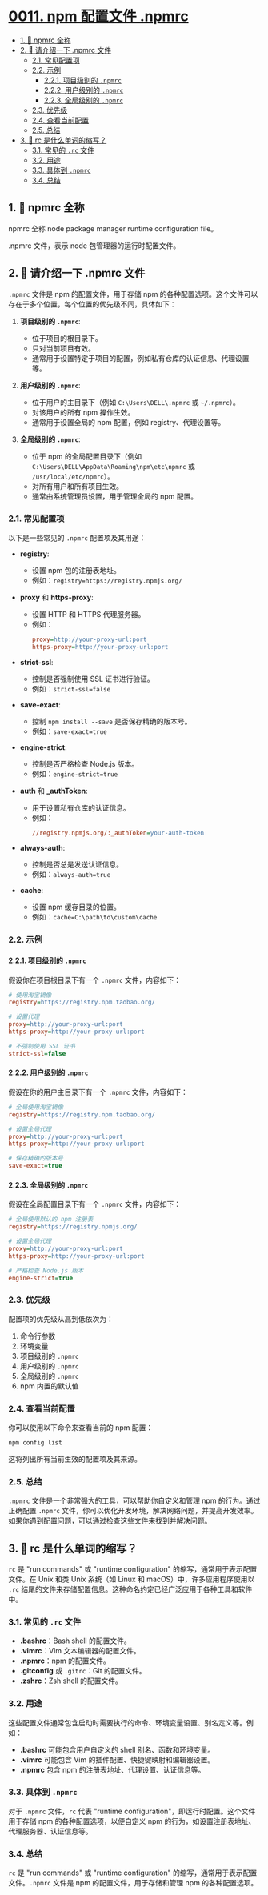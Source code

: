 # [0011. npm 配置文件 .npmrc](https://github.com/Tdahuyou/nodejs/tree/main/0011.%20npm%20%E9%85%8D%E7%BD%AE%E6%96%87%E4%BB%B6%20.npmrc)


<!-- region:toc -->
- [1. 📝 npmrc 全称](#1--npmrc-全称)
- [2. 🤖 请介绍一下 .npmrc 文件](#2--请介绍一下-npmrc-文件)
  - [2.1. 常见配置项](#21-常见配置项)
  - [2.2. 示例](#22-示例)
    - [2.2.1. 项目级别的 `.npmrc`](#221-项目级别的-npmrc)
    - [2.2.2. 用户级别的 `.npmrc`](#222-用户级别的-npmrc)
    - [2.2.3. 全局级别的 `.npmrc`](#223-全局级别的-npmrc)
  - [2.3. 优先级](#23-优先级)
  - [2.4. 查看当前配置](#24-查看当前配置)
  - [2.5. 总结](#25-总结)
- [3. 🤖 rc 是什么单词的缩写？](#3--rc-是什么单词的缩写)
  - [3.1. 常见的 `.rc` 文件](#31-常见的-rc-文件)
  - [3.2. 用途](#32-用途)
  - [3.3. 具体到 `.npmrc`](#33-具体到-npmrc)
  - [3.4. 总结](#34-总结)
<!-- endregion:toc -->

## 1. 📝 npmrc 全称

npmrc 全称 node package manager runtime configuration file。

.npmrc 文件，表示 node 包管理器的运行时配置文件。

## 2. 🤖 请介绍一下 .npmrc 文件

`.npmrc` 文件是 npm 的配置文件，用于存储 npm 的各种配置选项。这个文件可以存在于多个位置，每个位置的优先级不同，具体如下：

1. **项目级别的 `.npmrc`**:
   - 位于项目的根目录下。
   - 只对当前项目有效。
   - 通常用于设置特定于项目的配置，例如私有仓库的认证信息、代理设置等。

2. **用户级别的 `.npmrc`**:
   - 位于用户的主目录下（例如 `C:\Users\DELL\.npmrc` 或 `~/.npmrc`）。
   - 对该用户的所有 npm 操作生效。
   - 通常用于设置全局的 npm 配置，例如 registry、代理设置等。

3. **全局级别的 `.npmrc`**:
   - 位于 npm 的全局配置目录下（例如 `C:\Users\DELL\AppData\Roaming\npm\etc\npmrc` 或 `/usr/local/etc/npmrc`）。
   - 对所有用户和所有项目生效。
   - 通常由系统管理员设置，用于管理全局的 npm 配置。

### 2.1. 常见配置项

以下是一些常见的 `.npmrc` 配置项及其用途：

- **registry**:
  - 设置 npm 包的注册表地址。
  - 例如：`registry=https://registry.npmjs.org/`

- **proxy** 和 **https-proxy**:
  - 设置 HTTP 和 HTTPS 代理服务器。
  - 例如：
    ```ini
    proxy=http://your-proxy-url:port
    https-proxy=http://your-proxy-url:port
    ```

- **strict-ssl**:
  - 控制是否强制使用 SSL 证书进行验证。
  - 例如：`strict-ssl=false`

- **save-exact**:
  - 控制 `npm install --save` 是否保存精确的版本号。
  - 例如：`save-exact=true`

- **engine-strict**:
  - 控制是否严格检查 Node.js 版本。
  - 例如：`engine-strict=true`

- **auth** 和 **_authToken**:
  - 用于设置私有仓库的认证信息。
  - 例如：
    ```ini
    //registry.npmjs.org/:_authToken=your-auth-token
    ```

- **always-auth**:
  - 控制是否总是发送认证信息。
  - 例如：`always-auth=true`

- **cache**:
  - 设置 npm 缓存目录的位置。
  - 例如：`cache=C:\path\to\custom\cache`

### 2.2. 示例

#### 2.2.1. 项目级别的 `.npmrc`
假设你在项目根目录下有一个 `.npmrc` 文件，内容如下：

```ini
# 使用淘宝镜像
registry=https://registry.npm.taobao.org/

# 设置代理
proxy=http://your-proxy-url:port
https-proxy=http://your-proxy-url:port

# 不强制使用 SSL 证书
strict-ssl=false
```

#### 2.2.2. 用户级别的 `.npmrc`
假设在你的用户主目录下有一个 `.npmrc` 文件，内容如下：

```ini
# 全局使用淘宝镜像
registry=https://registry.npm.taobao.org/

# 设置全局代理
proxy=http://your-proxy-url:port
https-proxy=http://your-proxy-url:port

# 保存精确的版本号
save-exact=true
```

#### 2.2.3. 全局级别的 `.npmrc`
假设在全局配置目录下有一个 `.npmrc` 文件，内容如下：

```ini
# 全局使用默认的 npm 注册表
registry=https://registry.npmjs.org/

# 设置全局代理
proxy=http://your-proxy-url:port
https-proxy=http://your-proxy-url:port

# 严格检查 Node.js 版本
engine-strict=true
```

### 2.3. 优先级

配置项的优先级从高到低依次为：

1. 命令行参数
2. 环境变量
3. 项目级别的 `.npmrc`
4. 用户级别的 `.npmrc`
5. 全局级别的 `.npmrc`
6. npm 内置的默认值

### 2.4. 查看当前配置

你可以使用以下命令来查看当前的 npm 配置：

```sh
npm config list
```

这将列出所有当前生效的配置项及其来源。

### 2.5. 总结

`.npmrc` 文件是一个非常强大的工具，可以帮助你自定义和管理 npm 的行为。通过正确配置 `.npmrc` 文件，你可以优化开发环境，解决网络问题，并提高开发效率。如果你遇到配置问题，可以通过检查这些文件来找到并解决问题。

## 3. 🤖 rc 是什么单词的缩写？

`rc` 是 "run commands" 或 "runtime configuration" 的缩写，通常用于表示配置文件。在 Unix 和类 Unix 系统（如 Linux 和 macOS）中，许多应用程序使用以 `.rc` 结尾的文件来存储配置信息。这种命名约定已经广泛应用于各种工具和软件中。

### 3.1. 常见的 `.rc` 文件
- **.bashrc**：Bash shell 的配置文件。
- **.vimrc**：Vim 文本编辑器的配置文件。
- **.npmrc**：npm 的配置文件。
- **.gitconfig** 或 `.gitrc`：Git 的配置文件。
- **.zshrc**：Zsh shell 的配置文件。

### 3.2. 用途
这些配置文件通常包含启动时需要执行的命令、环境变量设置、别名定义等。例如：

- **.bashrc** 可能包含用户自定义的 shell 别名、函数和环境变量。
- **.vimrc** 可能包含 Vim 的插件配置、快捷键映射和编辑器设置。
- **.npmrc** 包含 npm 的注册表地址、代理设置、认证信息等。

### 3.3. 具体到 `.npmrc`
对于 `.npmrc` 文件，`rc` 代表 "runtime configuration"，即运行时配置。这个文件用于存储 npm 的各种配置选项，以便自定义 npm 的行为，如设置注册表地址、代理服务器、认证信息等。

### 3.4. 总结
`rc` 是 "run commands" 或 "runtime configuration" 的缩写，通常用于表示配置文件。`.npmrc` 文件是 npm 的配置文件，用于存储和管理 npm 的各种配置选项。



